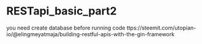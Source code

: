 # RESTapi_basic_part2
you need create database before running code
ttps://steemit.com/utopian-io/@elingmeyatmaja/building-restful-apis-with-the-gin-framework
